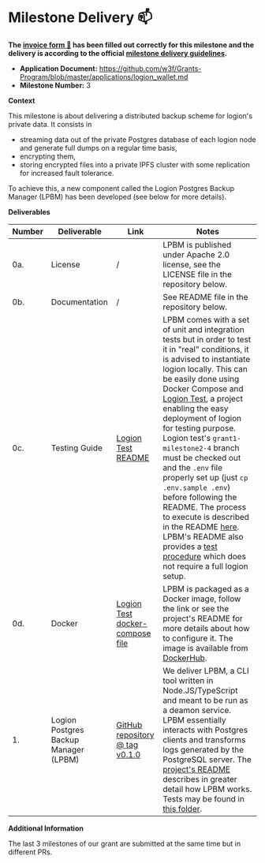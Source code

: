 # Milestone Delivery :mailbox:

**The [invoice form :pencil:](https://docs.google.com/forms/d/e/1FAIpQLSfmNYaoCgrxyhzgoKQ0ynQvnNRoTmgApz9NrMp-hd8mhIiO0A/viewform) has been filled out correctly for this milestone and the delivery is according to the official [milestone delivery guidelines](https://github.com/w3f/Grants-Program/blob/master/docs/milestone-deliverables-guidelines.md).**  

* **Application Document:** https://github.com/w3f/Grants-Program/blob/master/applications/logion_wallet.md
* **Milestone Number:** 3

**Context**

This milestone is about delivering a distributed backup scheme for logion's private data. It consists in
- streaming data out of the private Postgres database of each logion node and generate full dumps on a regular time basis,
- encrypting them,
- storing encrypted files into a private IPFS cluster with some replication for increased fault tolerance.

To achieve this, a new component called the Logion Postgres Backup Manager (LPBM) has been developed (see below for more details).

**Deliverables**

| Number | Deliverable | Link | Notes |
| ------------- | ------------- | ------------- |------------- |
| 0a. | License | / | LPBM is published under Apache 2.0 license, see the LICENSE file in the repository below. |
| 0b. | Documentation | / | See README file in the repository below. |
| 0c. | Testing Guide | [Logion Test README](https://github.com/logion-network/logion-test/tree/grant1-milestone2-4#readme) | LPBM comes with a set of unit and integration tests but in order to test it in "real" conditions, it is advised to instantiate logion locally. This can be easily done using Docker Compose and [Logion Test](https://github.com/logion-network/logion-test/tree/grant1-milestone2-4), a project enabling the easy deployment of logion for testing purpose. Logion test's `grant1-milestone2-4` branch must be checked out and the `.env` file properly set up (just `cp .env.sample .env`) before following the README. The process to execute is described in the README [here](https://github.com/logion-network/logion-test/tree/grant1-milestone2-4#distributed-backup-test). LPBM's README also provides a [test procedure](https://github.com/logion-network/logion-pg-backup-manager/tree/v0.1.0#test-it) which does not require a full logion setup. |
| 0d. | Docker | [Logion Test docker-compose file](https://github.com/logion-network/logion-test/blob/grant1-milestone2-4/docker-compose.yml) | LPBM is packaged as a Docker image, follow the link or see the project's README for more details about how to configure it. The image is available from [DockerHub](https://hub.docker.com/u/logionnetwork). |
| 1. | Logion Postgres Backup Manager (LPBM) | [GitHub repository @ tag v0.1.0](https://github.com/logion-network/logion-pg-backup-manager/tree/v0.1.0) | We deliver LPBM, a CLI tool written in Node.JS/TypeScript and meant to be run as a deamon service. LPBM essentially interacts with Postgres clients and transforms logs generated by the PostgreSQL server. The [project's README](https://github.com/logion-network/logion-pg-backup-manager/tree/v0.1.0#readme) describes in greater detail how LPBM works. Tests may be found in [this folder](https://github.com/logion-network/logion-pg-backup-manager/tree/v0.1.0/test). |

**Additional Information**

The last 3 milestones of our grant are submitted at the same time but in different PRs.
